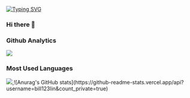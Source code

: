 <a href="https://git.io/typing-svg"><img src="https://readme-typing-svg.herokuapp.com?font=Bebas+Neue&weight=600&size=25&pause=1000&color=F7A5CF&background=081D52&center=true&vCenter=true&width=435&lines=Hi+visitors!+%F0%9F%92%96;I'm+Shu-Chun-Lin+%F0%9F%98%83" alt="Typing SVG" /></a>

### Hi there 👋

<!--
**bill123lin/bill123lin** is a ✨ _special_ ✨ repository because its `README.md` (this file) appears on your GitHub profile.

Here are some ideas to get you started:

- 🔭 I’m currently working on ...
- 🌱 I’m currently learning ...
- 👯 I’m looking to collaborate on ...
- 🤔 I’m looking for help with ...
- 💬 Ask me about ...
- 📫 How to reach me: ...
- 😄 Pronouns: ...
- ⚡ Fun fact: ...
-->

### Github Analytics
<a href="https://github.com/bill123lin">
  <img src="https://github-readme-stats.vercel.app/api?username=bill123lin&count_private=true&show_icons=true&include_all_commits=true" />
</a>

### Most Used Languages
<a href="https://github.com/bill123lin">
  <img src="https://github-readme-stats.vercel.app/api/top-langs/?username=bill123lin&count_private=true&layout=compact" />
</a>
![Anurag's GitHub stats](https://github-readme-stats.vercel.app/api?username=bill123lin&count_private=true)
